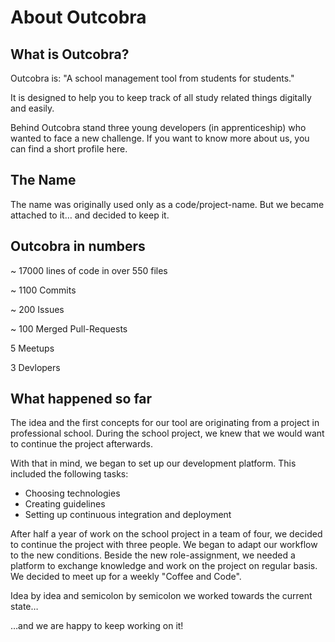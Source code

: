 # About Outcobra

## What is Outcobra?
Outcobra is: &quot;A school management tool from students for students.&quot;

It is designed to help you to keep track of all study related things digitally and easily.

Behind Outcobra stand three young developers (in apprenticeship) who wanted to face a new challenge. If you want to know more about us, you can find a short profile here.

## The Name

The name was originally used only as a code/project-name. But we became attached to it… and decided to keep it.

## Outcobra in numbers

~ 17000 lines of code in over 550 files

~ 1100 Commits

~ 200 Issues 

~ 100 Merged Pull-Requests

5 Meetups

3 Devlopers

## What happened so far

The idea and the first concepts for our tool are originating from a project in professional school. During the school project, we knew that we would want to continue the project afterwards.

With that in mind, we began to set up our development platform. This included the following tasks:

- Choosing technologies
- Creating guidelines
- Setting up continuous integration and deployment

After half a year of work on the school project in a team of four, we decided to continue the project with three people. We began to adapt our workflow to the new conditions. Beside the new role-assignment, we needed a platform to exchange knowledge and work on the project on regular basis. We decided to meet up for a weekly &quot;Coffee and Code&quot;.

Idea by idea and semicolon by semicolon we worked towards the current state…

…and we are happy to keep working on it!
